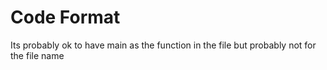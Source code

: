 # Code Format
Its probably ok to have main as the function in the file but probably not for the file name
